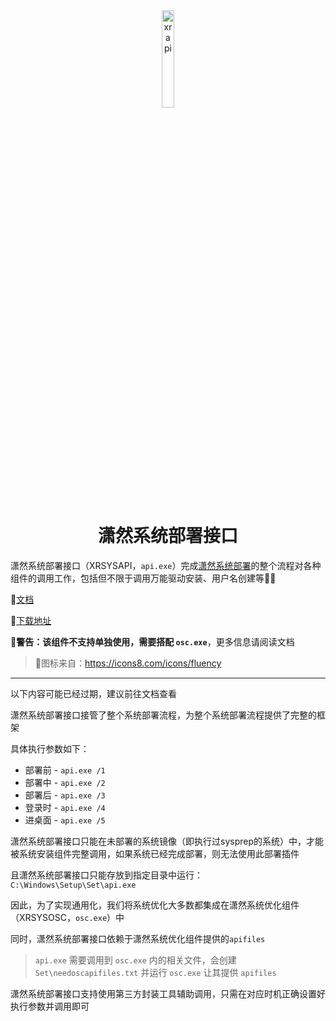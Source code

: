 <div align="center">


<img src="https://raw.githubusercontent.com/xrgzs/xrsys-api/main/api.ico" alt="xrapi" width="20%" />

# 潇然系统部署接口

</div>

潇然系统部署接口（XRSYSAPI，`api.exe`）完成[潇然系统部署](https://sys.xrgzs.top)的整个流程对各种组件的调用工作，包括但不限于调用万能驱动安装、用户名创建等🌟🚀

📄[文档](https://sys.xrgzs.top/diy/api/)

🔗[下载地址](https://url.xrgzs.top/xrsysapi)

**🚨警告：该组件不支持单独使用，需要搭配 `osc.exe`**，更多信息请阅读文档

> 🌄图标来自：https://icons8.com/icons/fluency

---

以下内容可能已经过期，建议前往文档查看

潇然系统部署接口接管了整个系统部署流程，为整个系统部署流程提供了完整的框架

具体执行参数如下：

- 部署前 - `api.exe /1`
- 部署中 - `api.exe /2`
- 部署后 - `api.exe /3`
- 登录时 - `api.exe /4`
- 进桌面 - `api.exe /5`

潇然系统部署接口只能在未部署的系统镜像（即执行过sysprep的系统）中，才能被系统安装组件完整调用，如果系统已经完成部署，则无法使用此部署插件

且潇然系统部署接口只能存放到指定目录中运行：`C:\Windows\Setup\Set\api.exe`

因此，为了实现通用化，我们将系统优化大多数都集成在潇然系统优化组件（XRSYSOSC，`osc.exe`）中

同时，潇然系统部署接口依赖于潇然系统优化组件提供的`apifiles`

> `api.exe` 需要调用到 `osc.exe` 内的相关文件，会创建 `Set\needoscapifiles.txt` 并运行 `osc.exe` 让其提供 `apifiles`

潇然系统部署接口支持使用第三方封装工具辅助调用，只需在对应时机正确设置好执行参数并调用即可

